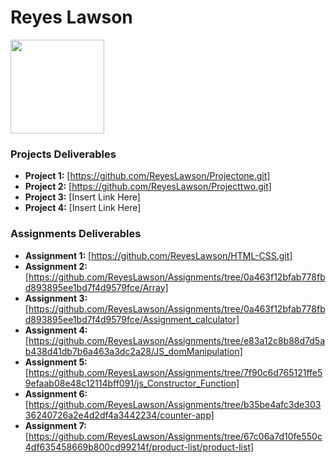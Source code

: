 # Reyes Lawson
<img src="./assets/reyesprofile.jpg" style="width:150px;"/>

### Projects Deliverables
- **Project 1:** [https://github.com/ReyesLawson/Projectone.git]
- **Project 2:** [https://github.com/ReyesLawson/Projecttwo.git]
- **Project 3:** [Insert Link Here]
- **Project 4:** [Insert Link Here]

### Assignments Deliverables
- **Assignment 1:** [https://github.com/ReyesLawson/HTML-CSS.git]
- **Assignment 2:** [https://github.com/ReyesLawson/Assignments/tree/0a463f12bfab778fbd893895ee1bd7f4d9579fce/Array]
- **Assignment 3:** [https://github.com/ReyesLawson/Assignments/tree/0a463f12bfab778fbd893895ee1bd7f4d9579fce/Assignment_calculator]
- **Assignment 4:** [https://github.com/ReyesLawson/Assignments/tree/e83a12c8b88d7d5ab438d41db7b6a463a3dc2a28/JS_domManipulation]
- **Assignment 5:** [https://github.com/ReyesLawson/Assignments/tree/7f90c6d765121ffe59efaab08e48c12114bff091/js_Constructor_Function]
- **Assignment 6:** [https://github.com/ReyesLawson/Assignments/tree/b35be4afc3de30336240726a2e4d2df4a3442234/counter-app]
- **Assignment 7:** [https://github.com/ReyesLawson/Assignments/tree/67c06a7d10fe550c4df635458669b800cd99214f/product-list/product-list]



